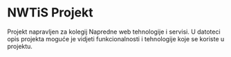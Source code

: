 # NWTiS Projekt
Projekt napravljen za kolegij Napredne web tehnologije i servisi.
U datoteci opis projekta moguće je vidjeti funkcionalnosti i tehnologije koje se koriste u projektu.
